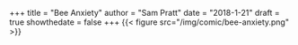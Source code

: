 +++
title = "Bee Anxiety"
author = "Sam Pratt"
date = "2018-1-21"
draft = true
showthedate = false
+++
{{< figure src="/img/comic/bee-anxiety.png" >}}